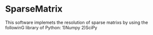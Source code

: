 # SparseMatrix

This software implemets the resolution of sparse matrixs by using the followinG library of Python:
1)Numpy
2)SciPy
